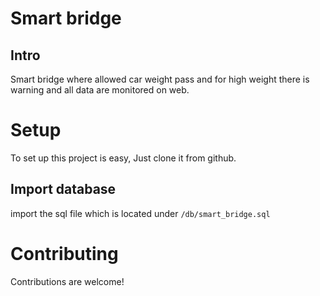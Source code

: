 # Smart bridge
## Intro
Smart bridge where allowed car weight pass and for high weight there is warning and all data are monitored on web.

# Setup
To set up this project is easy, Just clone it from github.
## Import database 
import the sql file which is located under `/db/smart_bridge.sql`

# Contributing
Contributions are welcome!
